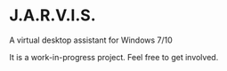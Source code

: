 # J.A.R.V.I.S.
A virtual desktop assistant for Windows 7/10

It is a work-in-progress project.
Feel free to get involved.

